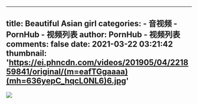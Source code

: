 
---
title: Beautiful Asian girl
categories: 
    - 音视频
    - PornHub - 视频列表
author: PornHub - 视频列表
comments: false
date: 2021-03-22 03:21:42
thumbnail: 'https://ei.phncdn.com/videos/201905/04/221859841/original/(m=eafTGgaaaa)(mh=636yepC_hqcL0NL6)6.jpg'
---

<div>   
<img src="https://ei.phncdn.com/videos/201905/04/221859841/original/(m=eafTGgaaaa)(mh=636yepC_hqcL0NL6)6.jpg" referrerpolicy="no-referrer">  
</div>
            